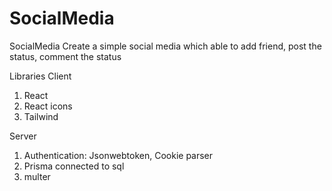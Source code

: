 # SocialMedia

SocialMedia
Create a simple social media which able to add friend, post the status, comment the status

Libraries
Client
1. React
2. React icons
3. Tailwind

Server
1. Authentication: Jsonwebtoken, Cookie parser
2. Prisma connected to sql
3. multer
